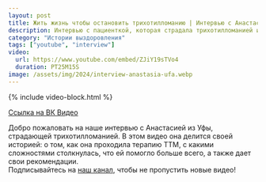```yaml
---
layout: post
title: Жить жизнь чтобы остановить трихотилломанию | Интервью с Анастасией
description: Интервью с пациенткой, которая страдала трихотилломанией и проходила терапию
category: "Истории выздоровления"
tags: ["youtube", "interview"]
video:
  url: https://www.youtube.com/embed/ZJiY19sTVo4
  duration: PT25M15S
image: /assets/img/2024/interview-anastasia-ufa.webp
---
```


{% include video-block.html %}

<a href="https://vkvideo.ru/video-211245681_456239025" rel="nofollow">Ссылка на ВК Видео</a>

Добро пожаловать на наше интервью с Анастасией из Уфы, страдающей трихотилломанией. В этом видео она делится своей историей: о том, как она проходила терапию ТТМ, 
с какими сложностями столкнулась, что ей помогло больше всего, а также дает свои рекомендации.   
Подписывайтесь на <a href="https://www.youtube.com/@ttm-help" rel="nofollow">наш канал</a>, чтобы не пропустить новые видео! 
